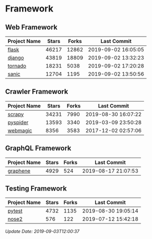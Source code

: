 # Framework

## Web Framework

| Project Name | Stars | Forks | Last Commit |
| ------------ | ----- | ----- | ----------- |
| [flask](https://github.com/pallets/flask) | 46217 | 12862 | 2019-09-02 16:05:05 |
| [django](https://github.com/django/django) | 43819 | 18809 | 2019-09-02 13:32:23 |
| [tornado](https://github.com/tornadoweb/tornado) | 18231 | 5038 | 2019-09-02 17:20:28 |
| [sanic](https://github.com/huge-success/sanic) | 12704 | 1195 | 2019-09-02 13:50:56 |

## Crawler Framework

| Project Name | Stars | Forks | Last Commit |
| ------------ | ----- | ----- | ----------- |
| [scrapy](https://github.com/scrapy/scrapy) | 34231 | 7990 | 2019-08-30 16:07:22 |
| [pyspider](https://github.com/binux/pyspider) | 13593 | 3340 | 2019-03-09 23:50:28 |
| [webmagic](https://github.com/code4craft/webmagic) | 8356 | 3583 | 2017-12-02 02:57:06 |

## GraphQL Framework

| Project Name | Stars | Forks | Last Commit |
| ------------ | ----- | ----- | ----------- |
| [graphene](https://github.com/graphql-python/graphene) | 4929 | 524 | 2019-08-17 21:07:53 |

## Testing Framework

| Project Name | Stars | Forks | Last Commit |
| ------------ | ----- | ----- | ----------- |
| [pytest](https://github.com/pytest-dev/pytest) | 4732 | 1135 | 2019-08-30 19:05:14 |
| [nose2](https://github.com/nose-devs/nose2) | 576 | 122 | 2019-07-12 15:42:18 |

*Update Date: 2019-09-03T12:00:37*